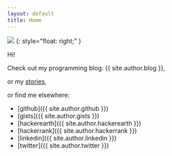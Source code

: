 ```yaml
---
layout: default
title: Home
---
```


![](https://avatars0.githubusercontent.com/u/131065?v=3&s=180)
{: style="float: right;" }

Hi!

Check out my programming blog: {{ site.author.blog }},

or my [stories](/stories),

or find me elsewhere:

- [github]({{ site.author.github }})
- [gists]({{ site.author.gists }})
- [hackerearth]({{ site.author.hackerearth }})
- [hackerrank]({{ site.author.hackerrank }})
- [linkedin]({{ site.author.linkedin }})
- [twitter]({{ site.author.twitter }})

